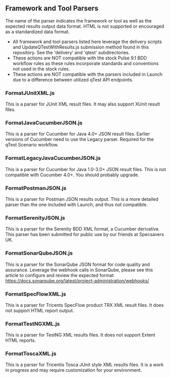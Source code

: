 ## Framework and Tool Parsers

The name of the parser indicates the framework or tool as well as the expected results output data format.  HTML is not supported or encouraged as a standardized data format.

- All framework and tool parsers listed here leverage the delivery scripts and UpdateQTestWithResults.js submission method found in this repository.  See the 'delivery' and 'qtest' subdirectories.
- These actions are NOT compatible with the stock Pulse 9.1 BDD workflow rules as these rules incorporate standards and conventions not used in the stock rules.
- These actions are NOT compatible with the parsers included in Launch due to a difference between utilized qTest API endpoints.

### FormatJUnitXML.js
This is a parser for JUnit XML result files.  It may also support XUnit result files.

### FormatJavaCucumberJSON.js
This is a parser for Cucumber for Java 4.0+ JSON result files.  Earlier versions of Cucumber need to use the Legacy parser.  Required for the qTest Scenario workflow.

### FormatLegacyJavaCucumberJSON.js
This is a parser for Cucumber for Java 1.0-3.0+ JSON result files.  This is not compatible with Cucumber 4.0+.  You should probably upgrade.

### FormatPostmanJSON.js
This is a parser for Postman JSON results output.  This is a more detailed parser than the one included with Launch, and thus not compatible.

### FormatSerenityJSON.js
This is a parser for the Serenity BDD XML format, a Cucumber derivative.  This parser has been submitted for public use by our friends at Specsavers UK.

### FormatSonarQubeJSON.js
This is a parser for the SonarQube JSON format for code quality and assurance.  Leverage the webhook calls in SonarQube, please see this article to configure and review the expected format: https://docs.sonarqube.org/latest/project-administration/webhooks/

### FormatSpecFlowXML.js
This is a parser for Tricents SpecFlow product TRX XML result files.  It does not support HTML report output.

### FormatTestNGXML.js
This is a parser for TestNG XML results files.  It does not support Extent HTML reports.

### FormatToscaXML.js
This is a parser for Tricentis Tosca JUnit style XML results files.  It is a work in progress and may require customization for your environment.
